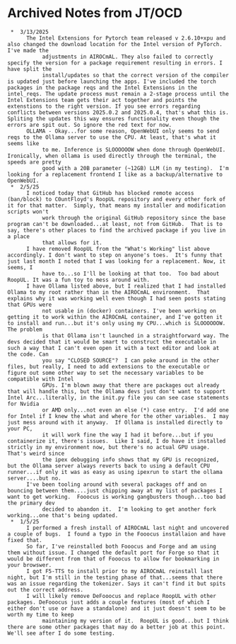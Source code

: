 # Archived Notes from JT/OCD
     *  3/13/2025
          The Intel Extensions for Pytorch team released v 2.6.10+xpu and also changed the download location for the Intel version of PyTorch. I've made the
               adjustments in AIROCmAL. They also failed to correctly specify the version for a package requirement resulting in errors. I have split the
               install/updates so that the correct version of the compiler is updated just before launching the apps. I've included the torch packages in the package reqs and the Intel Extensions in the intel_reqs. The update process must remain a 2-stage process until the Intel Extensions team gets their act together and points the extenstions to the right version. If you see errors regarding conflicts between versions 2025.0.2 and 2025.0.4, that's what this is. Spliting the updates this way ensures functionality even though the errors are spit out. So ignore the red text for now.
          OLLAMA - Okay...for some reason, OpenWebUI only seems to send reqs to the Ollama server to use the CPU. At least, that's what it seems like
               to me. Inference is SLOOOOOOW when done through OpenWebUI. Ironically, when ollama is used directly through the terminal, the speeds are pretty
               good with a 20B parameter (~12GB) LLM (in my testing).  I'm looking for a replacement frontend I like as a backup/alternative to OpenWebUI.
     *  2/5/25
          I noticed today that GitHub has blocked remote access (ban/block) to C0untFloyd's RoopUL repository and every other fork of it for that matter.  Simply, that means my installer and modification scripts won't 
               work through the original GitHub repository since the base program can't be downloaded...at least, not from GitHub.  That is to say, there's other places to find the archived package if you live in a place
               that allows for it.
          I have removed RoopUL from the "What's Working" list above accordingly. I don't want to step on anyone's toes.  It's funny that just last month I noted that I was looking for a replacement. Now, it seems, I
               have to...so I'll be looking at that too.  Too bad about RoopUL. It was a fun toy to mess around with.
          I have Ollama listed above, but I realized that I had installed Ollama to my root rather than in the AIROCmAL environment.  That explains why it was working well even though I had seen posts stating that GPUs were
               not usable in (docker) containers. I've been working on getting it to work within the AIROCmAL container, and I've gotten it to install and run...but it's only using my CPU...which is SLOOOOOOW.  The problem 
               is that Ollama isn't launched in a straightforward way. The devs decided that it would be smart to construct the executable in such a way that I can't even open it with a text editor and look at the code. Can
               you say "CLOSED SOURCE"?  I can poke around in the other files, but really, I need to add extensions to the executable or figure out some other way to set the necessary variables to be compatible with Intel 
               GPUs. I'm blown away that there are packages out already that will handle this, but the Ollama devs just don't want to support Intel Arc...literally, in the init.py file you can see case statements for Nvidia 
               or AMD only...not even an else (*) case entry.  I'd add one for Intel if I knew the what and where for the other variables.  I may just mess around with it anyway.  If Ollama is installed directly to your PC, 
               it will work fine the way I had it before...but if you containerize it, there's issues.  Like I said, I do have it installed strictly in my environment now, but there's no actual GPU usage.  That's weird since 
               the ipex debugging info shows that my GPU is recognized, but the Ollama server always reverts back to using a default CPU runner...if only it was as easy as using ipexrun to start the ollama server....but no.
          I've been tooling around with several packages off and on bouncing between them....just chipping away at my list of packages I want to get working.  Fooocus is working gangbusters though...too bad the primary dev 
               decided to abandon it.  I'm looking to get another fork working...one that's being updated.
     *  1/5/25
          I performed a fresh install of AIROCmAL last night and uncovered a couple of bugs.  I found a typo in the Fooocus installaion and have fixed that.
          So far, I've reinstalled both Fooocus and Forge and am using them without issue. I changed the default port for Forge so that it would be different from that of Fooocus to allow for bookmarking in your browswer.
          I got F5-TTS to install prior to my AIROCmAL reinstall last night, but I'm still in the testing phase of that...seems that there was an issue regarding the tokenizer. Says it can't find it but spits out the correct address.
          I will likely remove DeFooocus and replace RoopUL with other packages. DeFooocus just adds a couple features (most of which I either don't use or have a standalone) and it just doesn't seem to be worth my time to keep 
               maintaining my version of it.  RoopUL is good...but I think there are some other packages that may do a better job at this point. We'll see after I do some testing.

